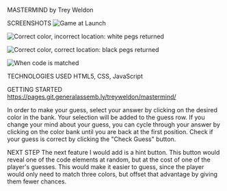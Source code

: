 MASTERMIND
by Trey Weldon

SCREENSHOTS
![Game at Launch](https://git.generalassemb.ly/treyweldon/mastermind/blob/main/assets/Screenshot%201.png)

![Correct color, incorrect location: white pegs returned](https://git.generalassemb.ly/treyweldon/mastermind/blob/main/assets/Screenshot%202.png)

![Correct color, correct location: black pegs returned](https://git.generalassemb.ly/treyweldon/mastermind/blob/main/assets/Screenshot%203.png)

![When code is matched](https://git.generalassemb.ly/treyweldon/mastermind/blob/main/assets/Screenshot%204.png)

TECHNOLOGIES USED
HTML5, CSS, JavaScript

GETTING STARTED 
https://pages.git.generalassemb.ly/treyweldon/mastermind/

In order to make your guess, select your answer by clicking on the desired color in the bank. Your selection will be added to the guess row. If you change your mind about your guess, you can cycle through your answer by clicking on the color bank until you are back at the first position. Check if your guess is correct by clicking the "Check Guess" button.

NEXT STEP
The next feature I would add is a hint button. This button would reveal one of the code elements at random, but at the cost of one of the player's guesses. This would make it easier to guess, since the player would only need to match three colors, but offset that advantage by giving them fewer chances.
